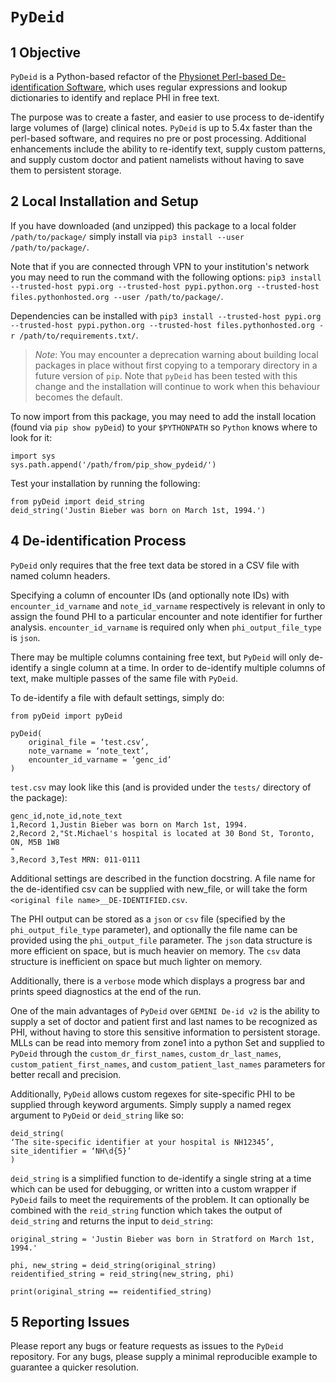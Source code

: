 # `PyDeid`

## 1 Objective

`PyDeid` is a Python-based refactor of the [Physionet Perl-based De-identification Software](https://physionet.org/content/deid/1.1/), which uses regular expressions and lookup dictionaries to identify and replace PHI in free text.

The purpose was to create a faster, and easier to use process to de-identify large volumes of (large) clinical notes. `PyDeid` is up to 5.4x faster than the perl-based software, and requires no pre or post processing. Additional enhancements include the ability to re-identify text, supply custom patterns, and supply custom doctor and patient namelists without having to save them to persistent storage.

## 2 Local Installation and Setup

If you have downloaded (and unzipped) this package to a local folder `/path/to/package/` simply install via `pip3 install --user /path/to/package/`. 

Note that if you are connected through VPN to your institution's network you may need to run the command with the following options: `pip3 install --trusted-host pypi.org --trusted-host pypi.python.org --trusted-host files.pythonhosted.org --user /path/to/package/`.

Dependencies can be installed with `pip3 install --trusted-host pypi.org --trusted-host pypi.python.org --trusted-host files.pythonhosted.org -r /path/to/requirements.txt/`.

> *Note*: You may encounter a deprecation warning about building local packages in place without first copying to a temporary directory in a future version of `pip`. Note that `pyDeid` has been tested with this change and the installation will continue to work when this behaviour becomes the default.

To now import from this package, you may need to add the install location (found via `pip show pyDeid`) to your `$PYTHONPATH` so `Python` knows where to look for it:

```
import sys
sys.path.append('/path/from/pip_show_pydeid/')
```

Test your installation by running the following:

```
from pyDeid import deid_string
deid_string('Justin Bieber was born on March 1st, 1994.')
```

## 4 De-identification Process

`PyDeid` only requires that the free text data be stored in a CSV file with named column headers. 

Specifying a column of encounter IDs (and optionally note IDs) with `encounter_id_varname` and `note_id_varname` respectively is relevant in only to assign the found PHI to a particular encounter and note identifier for further analysis. `encounter_id_varname` is required only when `phi_output_file_type` is `json`.

There may be multiple columns containing free text, but `PyDeid` will only de-identify a single column at a time. In order to de-identify multiple columns of text, make multiple passes of the same file with `PyDeid`.

To de-identify a file with default settings, simply do:

```
from pyDeid import pyDeid

pyDeid(
    original_file = ‘test.csv’, 
    note_varname = ‘note_text’, 
    encounter_id_varname = ‘genc_id’
)
```

`test.csv` may look like this (and is provided under the `tests/` directory of the package):

```
genc_id,note_id,note_text
1,Record 1,Justin Bieber was born on March 1st, 1994.
2,Record 2,"St.Michael's hospital is located at 30 Bond St, Toronto, ON, M5B 1W8
"
3,Record 3,Test MRN: 011-0111
```

Additional settings are described in the function docstring. A file name for the de-identified csv can be supplied with new_file, or will take the form `<original file name>__DE-IDENTIFIED.csv`.

The PHI output can be stored as a `json` or `csv` file (specified by the `phi_output_file_type` parameter), and optionally the file name can be provided using the `phi_output_file` parameter. The `json` data structure is more efficient on space, but is much heavier on memory. The `csv` data structure is inefficient on space but much lighter on memory.

Additionally, there is a `verbose` mode which displays a progress bar and prints speed diagnostics at the end of the run.

One of the main advantages of `PyDeid` over `GEMINI De-id v2` is the ability to supply a set of doctor and patient first and last names to be recognized as PHI, without having to store this sensitive information to persistent storage. MLLs can be read into memory from zone1 into a python Set and supplied to `PyDeid` through the `custom_dr_first_names`, `custom_dr_last_names`, `custom_patient_first_names`, and `custom_patient_last_names` parameters for better recall and precision.

Additionally, `PyDeid` allows custom regexes for site-specific PHI to be supplied through keyword arguments. Simply supply a named regex argument to `PyDeid` or `deid_string` like so:

```
deid_string(
‘The site-specific identifier at your hospital is NH12345’, site_identifier = ‘NH\d{5}’
)
```

`deid_string` is a simplified function to de-identify a single string at a time which can be used for debugging, or written into a custom wrapper if `PyDeid` fails to meet the requirements of the problem. It can optionally be combined with the `reid_string` function which takes the output of `deid_string` and returns the input to `deid_string`:

```
original_string = 'Justin Bieber was born in Stratford on March 1st, 1994.'

phi, new_string = deid_string(original_string)
reidentified_string = reid_string(new_string, phi)

print(original_string == reidentified_string)
```

## 5 Reporting Issues

Please report any bugs or feature requests as issues to the `PyDeid` repository. For any bugs, please supply a minimal reproducible example to guarantee a quicker resolution.